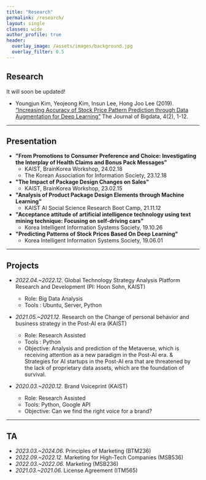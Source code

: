 ```yaml
---  
title: "Research"
permalink: /research/
layout: single
classes: wide
author_profile: true
header:
  overlay_image: /assets/images/background.jpg
  overlay_filter: 0.5
---
```

## Research

It will soon be updated!

- Youngjun Kim, Yeojeong Kim, Insun Lee, Hong Joo Lee (2019). [“Increasing Accuracy of Stock Price Pattern Prediction through Data Augmentation for Deep Learning”](https://haribojun.github.io/exp1/)  The Journal of Bigdata, 4(2), 1-12.

---
## Presentation

- **"From Promotions to Consumer Preference and Choice: Investigating the Interplay of Health Claims and Bonus Pack Messages"**
  - KAIST, BrainKorea Workshop, 24.02.18
  - The Korean Association for Information Society, 23.12.18
- **"The Impact of Package Design Changes on Sales"**
  - KAIST, BrainKorea Workshop, 23.02.15
- **"Analysis of Product Package Design Elements through Machine Learning"**
  - KAIST AI Social Science Research Boot Camp, 21.11.12
- **"Acceptance attitude of artificial intelligence technology using text mining technique: Focusing on self-driving cars"**
  - Korea Intelligent Information Systems Society, 19.10.26
- **"Predicting Patterns of Stock Prices Based On Deep Learning"**
  - Korea Intelligent Information Systems Society, 19.06.01



---


## Projects

- *2022.04.~2022.12.* Global Technology Strategy Analysis Platform Research and Development (PI: Hoon Sohn, KAIST) 
  - Role: Big Data Analysis
  - Tools : Ubuntu, Server, Python

- *2021.05.~2021.12.* Research on the Change of personal behavior and business strategy in the Post-AI era (KAIST) 
  - Role: Research Assisted
  - Tools : Python
  - Objective: Analysis and prediction of the Metaverse, which is receiving attention as a new paradigm in the Post-AI era. & Strategies for AI startups in the Post-AI era that are threatened by the lack of proprietary data assets, which are the foundation of survival.

- *2020.03.~2020.12.* Brand Voiceprint (KAIST) 
  - Role: Research Assisted
  - Tools: Python, Google API
  - Objective: Can we find the right voice for a brand?

---

## TA

- *2023.03.~2024.06.* Principles of Marketing (BTM236)
- *2022.09.~2022.12.* Marketing for High-Tech Companies (MSB536)
- *2022.03.~2022.06.* Marketing (MSB236)
- *2021.03.~2021.06.* License Agreement (ITM565)

